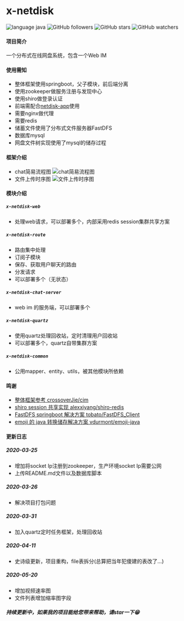 # x-netdisk
![language java](https://img.shields.io/badge/language-java-green.svg) ![GitHub followers](https://img.shields.io/github/followers/xuxiake2017?label=Follow&style=social) ![GitHub stars](https://img.shields.io/github/stars/xuxiake2017/x-netdisk?style=social) ![GitHub watchers](https://img.shields.io/github/watchers/xuxiake2017/x-netdisk?style=social)  
#### 项目简介
一个分布式在线网盘系统，包含一个Web IM
#### 使用需知
- 整体框架使用springboot，父子模块，前后端分离
- 使用zookeeper做服务注册与发现中心
- 使用shiro做登录认证
- 前端需配合[netdisk-app](https://github.com/xuxiake2017/netdisk-app)使用
- 需要nginx做代理
- 需要redis
- 储蓄文件使用了分布式文件服务器FastDFS
- 数据库mysql
- 网盘文件树实现使用了mysql的储存过程
#### 框架介绍
- chat简易流程图
![chat简易流程图](https://raw.githubusercontent.com/xuxiake2017/x-netdisk/master/pic/chat%E7%AE%80%E6%98%93%E6%B5%81%E7%A8%8B%E5%9B%BE.jpg)
- 文件上传时序图
![文件上传时序图](https://raw.githubusercontent.com/xuxiake2017/x-netdisk/master/pic/%E4%B8%8A%E4%BC%A0%E6%96%87%E4%BB%B6%E6%97%B6%E5%BA%8F%E5%9B%BE.jpeg)
#### 模块介绍
##### `x-netdisk-web`
- 处理web请求，可以部署多个，内部采用redis session集群共享方案
##### `x-netdisk-route`
- 路由集中处理
- 订阅子模块
- 保存、获取用户聊天的路由
- 分发请求
- 可以部署多个（无状态）
##### `x-netdisk-chat-server`
- web im 的服务端，可以部署多个
##### `x-netdisk-quartz`
- 使用quartz处理回收站，定时清理用户回收站
- 可以部署多个，quartz自带集群方案
##### `x-netdisk-common`
- 公用mapper、entity、utils，被其他模块所依赖
#### 鸣谢
- [整体框架参考 crossoverJie/cim](https://github.com/crossoverJie/cim)
- [shiro session 共享实现 alexxiyang/shiro-redis](https://github.com/alexxiyang/shiro-redis)
- [FastDFS springboot 解决方案 tobato/FastDFS_Client](https://github.com/tobato/FastDFS_Client)
- [emoji 的 java 转换储存解决方案 vdurmont/emoji-java](https://github.com/vdurmont/emoji-java)
#### 更新日志
##### 2020-03-25
- 增加将socket Ip注册到zookeeper，生产环境socket Ip需要公网
- 上传README.md文件以及数据库脚本
##### 2020-03-26
- 解决项目打包问题
##### 2020-03-31
- 加入quartz定时任务框架，处理回收站
##### 2020-04-11
- 史诗级更新，项目重构，file表拆分(总算把当年犯傻建的表改了...)
##### 2020-05-20
- 增加视频速率图
- 文件列表增加缩率图字段
##### 持续更新中，如果我的项目能给您带来帮助，请star一下😁